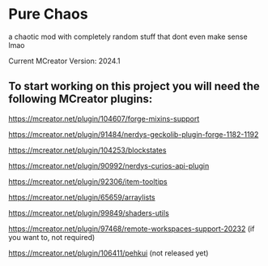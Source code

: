# Pure Chaos
a chaotic mod with completely random stuff that dont even make sense lmao

Current MCreator Version: 2024.1
## To start working on this project you will need the following MCreator plugins:
https://mcreator.net/plugin/104607/forge-mixins-support

https://mcreator.net/plugin/91484/nerdys-geckolib-plugin-forge-1182-1192

https://mcreator.net/plugin/104253/blockstates 

https://mcreator.net/plugin/90992/nerdys-curios-api-plugin

https://mcreator.net/plugin/92306/item-tooltips

https://mcreator.net/plugin/65659/arraylists

https://mcreator.net/plugin/99849/shaders-utils

https://mcreator.net/plugin/97468/remote-workspaces-support-20232 (if you want to, not required)

https://mcreator.net/plugin/106411/pehkui (not released yet)

